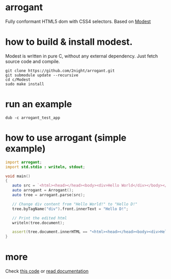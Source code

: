 # arrogant
Fully conformant HTML5 dom with CSS4 selectors. Based on [Modest](https://github.com/lexborisov/Modest)

# how to build & install modest.

Modest is written in pure C, without any external dependency.
Just fetch source code and compile.

```
git clone https://github.com/2night/arrogant.git
git submodule update --recursive
cd c/Modest
sudo make install
```

# run an example

```
dub -c arrogant_test_app
```

# how to use arrogant (simple example)

```d
import arrogant;
import std.stdio : writeln, stdout;

void main()
{
   auto src = `<html><head></head><body><div>Hello World</div></body></html>`;
   auto arrogant = Arrogant();
   auto tree = arrogant.parse(src);

   // Change div content from "Hello World!" to "Hello D!"
   tree.byTagName("div").front.innerText = "Hello D!";

   // Print the edited html
   writeln(tree.document);

   assert(tree.document.innerHTML == "<html><head></head><body><div>Hello D!</div></body></html>");
}
```

# more

Check [this code](https://github.com/2night/arrogant/blob/master/source/arrogant_test_app.d) or [read documentation](http://arrogant.dpldocs.info/index.html)
